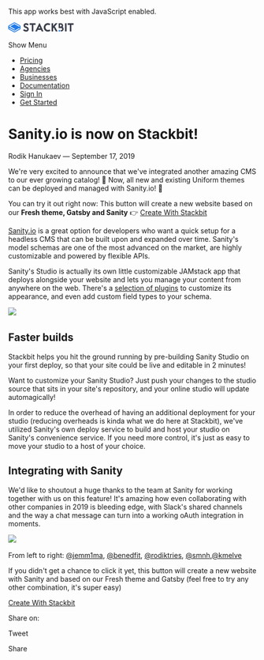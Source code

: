 This app works best with JavaScript enabled.

<a href="/" class="masthead-logo"><img src="/images/logo_alt.svg" alt="Stackbit logo" width="133" height="20" /></a>

<span class="screen-reader-text">Show Menu</span><span class="masthead-menu-icon" aria-hidden="true"></span>

-   [Pricing](/pricing)
-   [Agencies](/agencies)
-   [Businesses](/businesses)
-   [Documentation](https://www.stackbit.com/docs/)
-   [Sign In](https://app.stackbit.com/)
-   <a href="https://app.stackbit.com/create" class="button-component button-component-theme-accent button-component-hollow"><span>Get Started</span></a>

Sanity.io is now on Stackbit!
=============================

Rodik Hanukaev — September 17, 2019

We're very excited to announce that we've integrated another amazing CMS to our ever growing catalog! 🎉 Now, all new and existing Uniform themes can be deployed and managed with Sanity.io! 🎉

You can try it out right now: This button will create a new website based on our **Fresh theme, Gatsby and Sanity** 👉 <a href="https://app.stackbit.com/create?theme=fresh&amp;ssg=gatsby&amp;cms=sanity" class="button stackbit">Create With Stackbit</a>

[Sanity.io](http://sanity.io/?ref=stackbit) is a great option for developers who want a quick setup for a headless CMS that can be built upon and expanded over time. Sanity's model schemas are one of the most advanced on the market, are highly customizable and powered by flexible APIs.

Sanity's Studio is actually its own little customizable JAMstack app that deploys alongside your website and lets you manage your content from anywhere on the web. There's a [selection of plugins](https://www.sanity.io/plugins) to customize its appearance, and even add custom field types to your schema.

![](/images/1568750824-untitled-2.png)

Faster builds
-------------

Stackbit helps you hit the ground running by pre-building Sanity Studio on your first deploy, so that your site could be live and editable in 2 minutes!

Want to customize your Sanity Studio? Just push your changes to the studio source that sits in your site's repository, and your online studio will update automagically!

In order to reduce the overhead of having an additional deployment for your studio (reducing overheads is kinda what we do here at Stackbit), we've utilized Sanity's own deploy service to build and host your studio on Sanity's convenience service. If you need more control, it's just as easy to move your studio to a host of your choice.

Integrating with Sanity
-----------------------

We'd like to shoutout a huge thanks to the team at Sanity for working together with us on this feature! It's amazing how even collaborating with other companies in 2019 is bleeding edge, with Slack's shared channels and the way a chat message can turn into a working oAuth integration in moments.

![](/images/1568751670-djfb2bxkaa-kn3.jpeg)

From left to right: [@jemm1ma](https://twitter.com/jemm1ma), [@benedfit](https://twitter.com/benedfit), [@rodiktries](https://twitter.com/rodiktries), [@smnh](https://twitter.com/smnh),[@kmelve](https://twitter.com/kmelve)

If you didn't get a chance to click it yet, this button will create a new website with Sanity and based on our Fresh theme and Gatsby (feel free to try any other combination, it's super easy)

<a href="https://app.stackbit.com/create?theme=fresh&amp;ssg=gatsby&amp;cms=sanity" class="button stackbit">Create With Stackbit</a>

<span class="post-share-title">Share on:</span>

Tweet

Share













<!-- -->



<!-- -->








